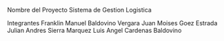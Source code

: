 Nombre del Proyecto 
Sistema de Gestion Logistica 

Integrantes 
Franklin Manuel Baldovino Vergara
Juan Moises Goez Estrada 
Julian Andres Sierra Marquez 
Luis Angel Cardenas Baldovino 